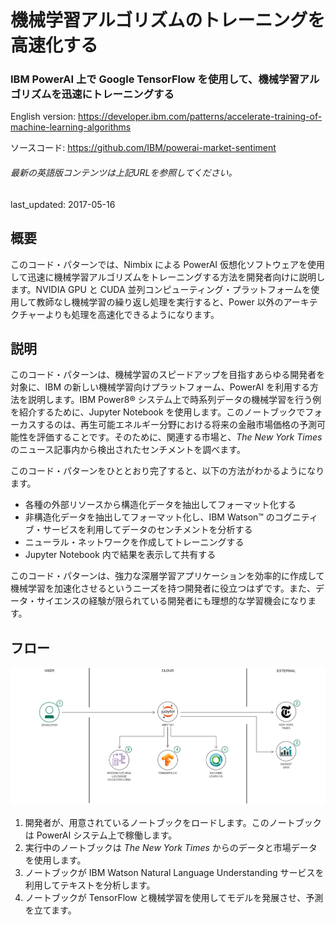 # 機械学習アルゴリズムのトレーニングを高速化する

### IBM PowerAI 上で Google TensorFlow を使用して、機械学習アルゴリズムを迅速にトレーニングする

English version: https://developer.ibm.com/patterns/accelerate-training-of-machine-learning-algorithms

ソースコード: https://github.com/IBM/powerai-market-sentiment

###### 最新の英語版コンテンツは上記URLを参照してください。
last_updated: 2017-05-16

 ## 概要

このコード・パターンでは、Nimbix による PowerAI 仮想化ソフトウェアを使用して迅速に機械学習アルゴリズムをトレーニングする方法を開発者向けに説明します。NVIDIA GPU と CUDA 並列コンピューティング・プラットフォームを使用して教師なし機械学習の繰り返し処理を実行すると、Power 以外のアーキテクチャーよりも処理を高速化できるようになります。

## 説明

このコード・パターンは、機械学習のスピードアップを目指すあらゆる開発者を対象に、IBM の新しい機械学習向けプラットフォーム、PowerAI を利用する方法を説明します。IBM Power8&reg; システム上で時系列データの機械学習を行う例を紹介するために、Jupyter Notebook を使用します。このノートブックでフォーカスするのは、再生可能エネルギー分野における将来の金融市場価格の予測可能性を評価することです。そのために、関連する市場と、*The New York Times* のニュース記事内から検出されたセンチメントを調べます。

このコード・パターンをひととおり完了すると、以下の方法がわかるようになります。

* 各種の外部リソースから構造化データを抽出してフォーマット化する
* 非構造化データを抽出してフォーマット化し、IBM Watson&trade; のコグニティブ・サービスを利用してデータのセンチメントを分析する
* ニューラル・ネットワークを作成してトレーニングする
* Jupyter Notebook 内で結果を表示して共有する

このコード・パターンは、強力な深層学習アプリケーションを効率的に作成して機械学習を加速化させるというニーズを持つ開発者に役立つはずです。また、データ・サイエンスの経験が限られている開発者にも理想的な学習機会になります。

## フロー

![フロー](./images/tensorflow-arch.png)

1. 開発者が、用意されているノートブックをロードします。このノートブックは PowerAI システム上で稼働します。
2. 実行中のノートブックは *The New York Times* からのデータと市場データを使用します。
3. ノートブックが IBM Watson Natural Language Understanding サービスを利用してテキストを分析します。
4. ノートブックが TensorFlow と機械学習を使用してモデルを発展させ、予測を立てます。
